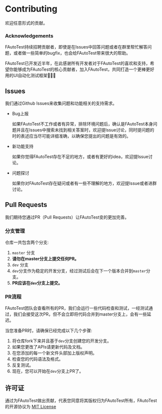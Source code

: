 # Contributing
欢迎任意形式的贡献。

### Acknowledgements

FAutoTest持续招聘贡献者，即使是在Issues中回答问题或者在群里帮忙解答问题，或者做一些简单的bugfix，也会给FAutoTest带来很大的帮助。

FAutoTest已开发近半年，在此感谢所有开发者对于FAutoTest的喜欢和支持，希望你能够成为FAutoTest的核心贡献者，加入FAutoTest，共同打造一个更棒更好用的UI自动化测试框架🎉🎉🎉

## Issues
我们通过Github Issues来收集问题和功能相关的支持需求。

* Bug上报

  如果FAutoTest不工作或者有异常，排除环境问题后，确认是FAutoTest本身问题并且在Issues中搜索未找到相关答案时，欢迎提Issue讨论，同时提问题的时的表述应当尽可能详细准确，以确保您提出的问题是有效的。

* 新功能支持

  如果你觉得FAutoTest存在不足的地方，或者有更好的idea，欢迎提Issue讨论。

* 问题探讨

  如果你对FAutoTest存在疑问或者有一些不理解的地方，欢迎提Issue或者进群讨论。

## Pull Requests
我们期待您通过PR（Pull Requests）让FAutoTest变的更加完善。

### 分支管理
仓库一共包含两个分支:

1. `master` 分支
  1. **请勿在master分支上提交任何PR。**
2. `dev` 分支
  1. `dev`分支作为稳定的开发分支，经过测试后会在下一个版本合并到`master`分支。
  2. **PR应该在`dev`分支上提交。**

### PR流程
FAutoTest团队会查看所有的PR，我们会运行一些代码检查和测试，一经测试通过，我们会接受这次PR，但不会立即将代码合并到master分支上，会有一些延迟。

当您准备PR时，请确保已经完成以下几个步骤:

1. 将仓库fork下来并且基于`dev`分支创建您的开发分支。
2. 如果您更改了APIs请更新代码及文档。
3. 在您添加的每一个新文件头部加上版权声明。
4. 检查您的代码语法及格式。
5. 反复测试。
6. 现在，您可以开始在`dev`分支上PR了。

## 许可证
通过为FAutoTest做出贡献，代表您同意将其版权归为FAutoTest所有，FAutoTest的开源协议为 [MIT License](http://opensource.org/licenses/MIT) 